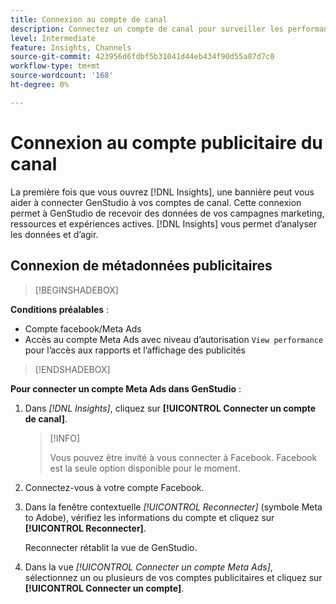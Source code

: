 ```yaml
---
title: Connexion au compte de canal
description: Connectez un compte de canal pour surveiller les performances de vos campagnes marketing GenStudio et de vos ressources.
level: Intermediate
feature: Insights, Channels
source-git-commit: 423956d6fdbf5b31041d44eb434f90d55a87d7c0
workflow-type: tm+mt
source-wordcount: '168'
ht-degree: 0%

---
```



# Connexion au compte publicitaire du canal

La première fois que vous ouvrez [!DNL Insights], une bannière peut vous aider à connecter GenStudio à vos comptes de canal. Cette connexion permet à GenStudio de recevoir des données de vos campagnes marketing, ressources et expériences actives. [!DNL Insights] vous permet d’analyser les données et d’agir.

<!-- May need some assurance here that their data is safe. -->

## Connexion de métadonnées publicitaires

>[!BEGINSHADEBOX]

**Conditions préalables** :

- Compte facebook/Meta Ads
- Accès au compte Meta Ads avec niveau d’autorisation `View performance` pour l’accès aux rapports et l’affichage des publicités

>[!ENDSHADEBOX]

**Pour connecter un compte Meta Ads dans GenStudio** :

1. Dans _[!DNL Insights]_, cliquez sur **[!UICONTROL Connecter un compte de canal]**.

   >[!INFO]
   >
   >Vous pouvez être invité à vous connecter à Facebook. Facebook est la seule option disponible pour le moment.

1. Connectez-vous à votre compte Facebook.

1. Dans la fenêtre contextuelle _[!UICONTROL Reconnecter]_ (symbole Meta to Adobe), vérifiez les informations du compte et cliquez sur **[!UICONTROL Reconnecter]**.

   Reconnecter rétablit la vue de GenStudio.

1. Dans la vue _[!UICONTROL Connecter un compte Meta Ads]_, sélectionnez un ou plusieurs de vos comptes publicitaires et cliquez sur **[!UICONTROL Connecter un compte]**.

<!--
>[!INFO]
>
>You may receive an error if you previously enrolled the channel account with GenStudio.

The new user experience shows a banner to connect an account. There is not option to connect yet after you have one connection.
-->
